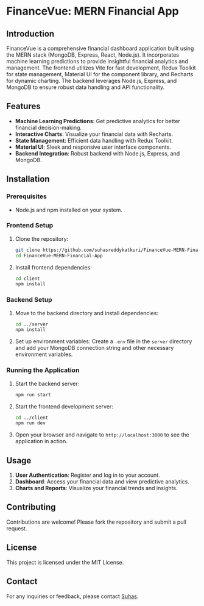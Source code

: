 
# FinanceVue: MERN Financial App

## Introduction
FinanceVue is a comprehensive financial dashboard application built using the MERN stack (MongoDB, Express, React, Node.js). It incorporates machine learning predictions to provide insightful financial analytics and management. The frontend utilizes Vite for fast development, Redux Toolkit for state management, Material UI for the component library, and Recharts for dynamic charting. The backend leverages Node.js, Express, and MongoDB to ensure robust data handling and API functionality.

## Features
- **Machine Learning Predictions**: Get predictive analytics for better financial decision-making.
- **Interactive Charts**: Visualize your financial data with Recharts.
- **State Management**: Efficient data handling with Redux Toolkit.
- **Material UI**: Sleek and responsive user interface components.
- **Backend Integration**: Robust backend with Node.js, Express, and MongoDB.

## Installation

### Prerequisites
- Node.js and npm installed on your system.

### Frontend Setup
1. Clone the repository:
    ```bash
    git clone https://github.com/suhasreddykatkuri/FinanceVue-MERN-Financial-App.git
    cd FinanceVue-MERN-Financial-App
    ```
2. Install frontend dependencies:
    ```bash
    cd client
    npm install
    ```

### Backend Setup
1. Move to the backend directory and install dependencies:
    ```bash
    cd ../server
    npm install
    ```

2. Set up environment variables:
    Create a `.env` file in the `server` directory and add your MongoDB connection string and other necessary environment variables.

### Running the Application
1. Start the backend server:
    ```bash
    npm run start
    ```

2. Start the frontend development server:
    ```bash
    cd ../client
    npm run dev
    ```

3. Open your browser and navigate to `http://localhost:3000` to see the application in action.

## Usage
1. **User Authentication**: Register and log in to your account.
2. **Dashboard**: Access your financial data and view predictive analytics.
3. **Charts and Reports**: Visualize your financial trends and insights.

## Contributing
Contributions are welcome! Please fork the repository and submit a pull request.

## License
This project is licensed under the MIT License.

## Contact
For any inquiries or feedback, please contact [Suhas](https://github.com/suhasreddykatkuri).

